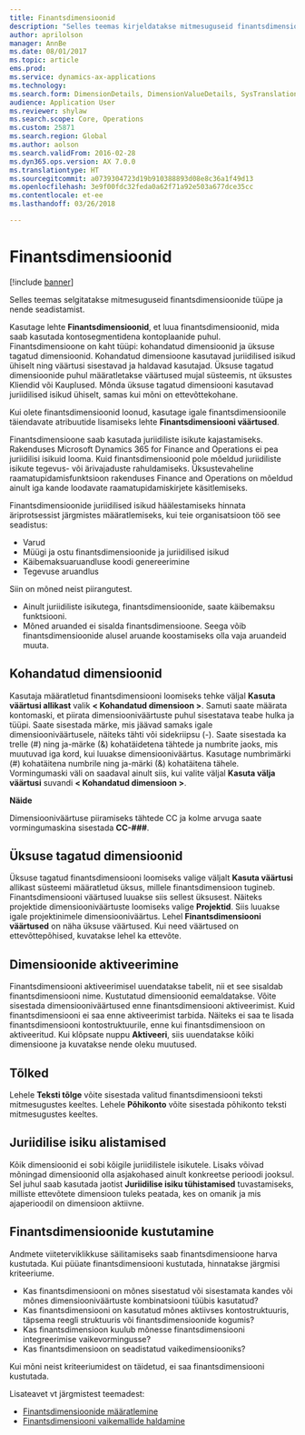 ```yaml
---
title: Finantsdimensioonid
description: "Selles teemas kirjeldatakse mitmesuguseid finantsdimensioonide tüüpe ja nende seadistamist."
author: aprilolson
manager: AnnBe
ms.date: 08/01/2017
ms.topic: article
ems.prod: 
ms.service: dynamics-ax-applications
ms.technology: 
ms.search.form: DimensionDetails, DimensionValueDetails, SysTranslationDetail
audience: Application User
ms.reviewer: shylaw
ms.search.scope: Core, Operations
ms.custom: 25871
ms.search.region: Global
ms.author: aolson
ms.search.validFrom: 2016-02-28
ms.dyn365.ops.version: AX 7.0.0
ms.translationtype: HT
ms.sourcegitcommit: a0739304723d19b910388893d08e8c36a1f49d13
ms.openlocfilehash: 3e9f00fdc32feda0a62f71a92e503a677dce35cc
ms.contentlocale: et-ee
ms.lasthandoff: 03/26/2018

---
```


# <a name="financial-dimensions"></a>Finantsdimensioonid

[!include [banner](../includes/banner.md)]

Selles teemas selgitatakse mitmesuguseid finantsdimensioonide tüüpe ja nende seadistamist.

Kasutage lehte **Finantsdimensioonid**, et luua finantsdimensioonid, mida saab kasutada kontosegmentidena kontoplaanide puhul. Finantsdimensioone on kaht tüüpi: kohandatud dimensioonid ja üksuse tagatud dimensioonid. Kohandatud dimensioone kasutavad juriidilised isikud ühiselt ning väärtusi sisestavad ja haldavad kasutajad. Üksuse tagatud dimensioonide puhul määratletakse väärtused mujal süsteemis, nt üksustes Kliendid või Kauplused. Mõnda üksuse tagatud dimensiooni kasutavad juriidilised isikud ühiselt, samas kui mõni on ettevõttekohane. 

Kui olete finantsdimensioonid loonud, kasutage igale finantsdimensioonile täiendavate atribuutide lisamiseks lehte **Finantsdimensiooni väärtused**. 

Finantsdimensioone saab kasutada juriidiliste isikute kajastamiseks. Rakenduses Microsoft Dynamics 365 for Finance and Operations ei pea juriidilisi isikuid looma. Kuid finantsdimensioonid pole mõeldud juriidiliste isikute tegevus- või ärivajaduste rahuldamiseks. Üksustevaheline raamatupidamisfunktsioon rakenduses Finance and Operations on mõeldud ainult iga kande loodavate raamatupidamiskirjete käsitlemiseks. 

 Finantsdimensioonide juriidilised isikud häälestamiseks hinnata äriprotsessist järgmistes määratlemiseks, kui teie organisatsioon töö see seadistus:

- Varud
- Müügi ja ostu finantsdimensioonide ja juriidilised isikud
- Käibemaksuaruandluse koodi genereerimine
- Tegevuse aruandlus

Siin on mõned neist piirangutest.

- Ainult juriidiliste isikutega, finantsdimensioonide, saate käibemaksu funktsiooni.
- Mõned aruanded ei sisalda finantsdimensioone. Seega võib finantsdimensioonide alusel aruande koostamiseks olla vaja aruandeid muuta.

## <a name="custom-dimensions"></a>Kohandatud dimensioonid

Kasutaja määratletud finantsdimensiooni loomiseks tehke väljal **Kasuta väärtusi allikast** valik **&lt; Kohandatud dimensioon &gt;**. Samuti saate määrata kontomaski, et piirata dimensiooniväärtuste puhul sisestatava teabe hulka ja tüüpi. Saate sisestada märke, mis jäävad samaks igale dimensiooniväärtusele, näiteks tähti või sidekriipsu (-). Saate sisestada ka trelle (\#) ning ja-märke (&) kohatäidetena tähtede ja numbrite jaoks, mis muutuvad iga kord, kui luuakse dimensiooniväärtus. Kasutage numbrimärki (\#) kohatäitena numbrile ning ja-märki (&) kohatäitena tähele. Vormingumaski väli on saadaval ainult siis, kui valite väljal **Kasuta välja väärtusi** suvandi **&lt; Kohandatud dimensioon &gt;**.

**Näide**

Dimensiooniväärtuse piiramiseks tähtede CC ja kolme arvuga saate vormingumaskina sisestada **CC-\#\#\#**.

## <a name="entity-backed-dimensions"></a>Üksuse tagatud dimensioonid

Üksuse tagatud finantsdimensiooni loomiseks valige väljalt **Kasuta väärtusi** allikast süsteemi määratletud üksus, millele finantsdimensioon tugineb. Finantsdimensiooni väärtused luuakse siis sellest üksusest. Näiteks projektide dimensiooniväärtuste loomiseks valige **Projektid**. Siis luuakse igale projektinimele dimensiooniväärtus. Lehel **Finantsdimensiooni väärtused** on näha üksuse väärtused. Kui need väärtused on ettevõttepõhised, kuvatakse lehel ka ettevõte.

## <a name="activating-dimensions"></a>Dimensioonide aktiveerimine

Finantsdimensiooni aktiveerimisel uuendatakse tabelit, nii et see sisaldab finantsdimensiooni nime. Kustutatud dimensioonid eemaldatakse. Võite sisestada dimensiooniväärtused enne finantsdimensiooni aktiveerimist. Kuid finantsdimensiooni ei saa enne aktiveerimist tarbida. Näiteks ei saa te lisada finantsdimensiooni kontostruktuurile, enne kui finantsdimensioon on aktiveeritud. Kui klõpsate nuppu **Aktiveeri**, siis uuendatakse kõiki dimensioone ja kuvatakse nende oleku muutused. 

## <a name="translations"></a>Tõlked

Lehele **Teksti tõlge** võite sisestada valitud finantsdimensiooni teksti mitmesugustes keeltes. Lehele **Põhikonto** võite sisestada põhikonto teksti mitmesugustes keeltes. 

## <a name="legal-entity-overrides"></a>Juriidilise isiku alistamised

Kõik dimensioonid ei sobi kõigile juriidilistele isikutele. Lisaks võivad mõningad dimensioonid olla asjakohased ainult konkreetse perioodi jooksul. Sel juhul saab kasutada jaotist **Juriidilise isiku tühistamised** tuvastamiseks, milliste ettevõtete dimensioon tuleks peatada, kes on omanik ja mis ajaperioodil on dimensioon aktiivne.

## <a name="deleting-financial-dimensions"></a>Finantsdimensioonide kustutamine

Andmete viiteterviklikkuse säilitamiseks saab finantsdimensioone harva kustutada. Kui püüate finantsdimensiooni kustutada, hinnatakse järgmisi kriteeriume.

- Kas finantsdimensiooni on mõnes sisestatud või sisestamata kandes või mõnes dimensiooniväärtuste kombinatsiooni tüübis kasutatud?
- Kas finantsdimensiooni on kasutatud mõnes aktiivses kontostruktuuris, täpsema reegli struktuuris või finantsdimensioonide kogumis?
- Kas finantsdimensioon kuulub mõnesse finantsdimensiooni integreerimise vaikevormingusse?
- Kas finantsdimensioon on seadistatud vaikedimensiooniks?

Kui mõni neist kriteeriumidest on täidetud, ei saa finantsdimensiooni kustutada.


Lisateavet vt järgmistest teemadest:
- [Finantsdimensioonide määratlemine](tasks/define-financial-dimensions.md)
- [Finantsdimensiooni vaikemallide haldamine](tasks/maintain-financial-dimension-default-templates.md)

